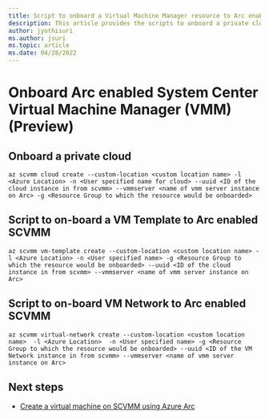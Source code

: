 ```yaml
---
title: Script to onboard a Virtual Machine Manager resource to Arc enable System Center Virtual Machine Manager.
description: This article provides the scripts to onboard a private cloud to Arc enabled System Center Virtual Machine Manager (Preview).
author: jyothisuri
ms.author: jsuri
ms.topic: article
ms.date: 04/28/2022
---
```

# Onboard Arc enabled System Center Virtual Machine Manager (VMM) (Preview)

## Onboard a private cloud
   ```
   az scvmm cloud create --custom-location <custom location name> -l <Azure Location> -n <User specified name for cloud> --uuid <ID of the cloud instance in from scvmm> --vmmserver <name of vmm server instance on Arc> -g <Resource Group to which the resource would be onboarded>
   ```

## Script to on-board a VM Template to Arc enabled SCVMM

   ```
   az scvmm vm-template create --custom-location <custom location name> -l <Azure Location> -n <User specified name> -g <Resource Group to which the resource would be onboarded> --uuid <ID of the cloud instance in from scvmm> --vmmserver <name of vmm server instance on Arc>
   ```


## Script to on-board VM Network to Arc enabled SCVMM

   ```
   az scvmm virtual-network create --custom-location <custom location name>  -l <Azure Location>  -n <User specified name> -g <Resource Group to which the resource would be onboarded> --uuid <ID of the VM Network instance in from scvmm> --vmmserver <name of vmm server instance on Arc>
   ```


## Next steps

- [Create a virtual machine on SCVMM using Azure Arc](create-virtual-machine.md)
